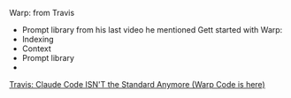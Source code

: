 Warp:
from Travis
- Prompt library from his last video he mentioned
Gett started with Warp:
- Indexing
- Context
- Prompt library
- 

<a href="https://www.youtube.com/watch?v=2uMpOK3tsfA">Travis: Claude Code ISN'T the Standard Anymore (Warp Code is here)</a>
